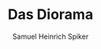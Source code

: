 ---
image: /assets/images/spiker/14b.jpg
thumb: /assets/images/spiker-thumbs/14b.jpg
author: Samuel Heinrich Spiker
artist: 
engraver: 
title: "Das Diorama"
subtitle: 
tags:
  - Theatre
layout: post
---